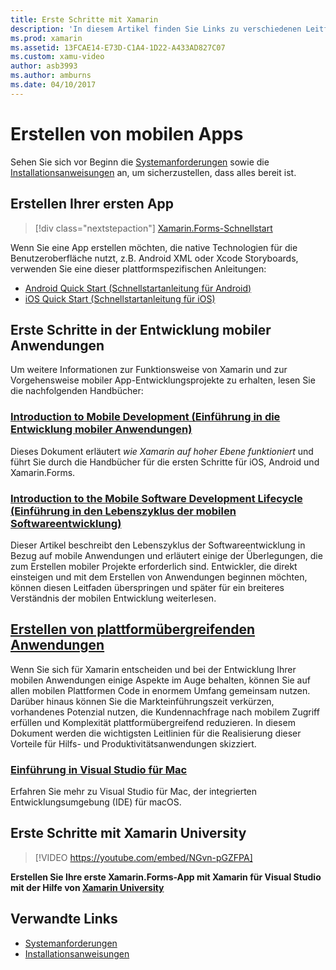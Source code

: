```yaml
---
title: Erste Schritte mit Xamarin
description: 'In diesem Artikel finden Sie Links zu verschiedenen Leitfäden, in denen beschrieben wird, wie Sie in die Xamarin-Entwicklung einsteigen. In den verlinkten Inhalten erfahren Sie, wie Sie Ihre erste App erstellen, außerdem erhalten Sie eine allgemeine Einführung in die mobile Entwicklung und Informationen zur Weiterbildung mit Xamarin University.'
ms.prod: xamarin
ms.assetid: 13FCAE14-E73D-C1A4-1D22-A433AD827C07
ms.custom: xamu-video
author: asb3993
ms.author: amburns
ms.date: 04/10/2017
---
```


# <a name="building-mobile-apps"></a>Erstellen von mobilen Apps

Sehen Sie sich vor Beginn die [Systemanforderungen](requirements.md) sowie die [Installationsanweisungen](~/get-started/installation/index.md) an, um sicherzustellen, dass alles bereit ist.

## <a name="build-your-first-app"></a>Erstellen Ihrer ersten App

> [!div class="nextstepaction"]
> [Xamarin.Forms-Schnellstart](~/get-started/quickstarts/single-page.md)

Wenn Sie eine App erstellen möchten, die native Technologien für die Benutzeroberfläche nutzt, z.B. Android XML oder Xcode Storyboards, verwenden Sie eine dieser plattformspezifischen Anleitungen:

- [Android Quick Start (Schnellstartanleitung für Android)](~/android/get-started/hello-android/hello-android-quickstart.md)
- [iOS Quick Start (Schnellstartanleitung für iOS)](~/ios/get-started/hello-ios/hello-ios-quickstart.md)

## <a name="getting-started-with-mobile-development"></a>Erste Schritte in der Entwicklung mobiler Anwendungen

Um weitere Informationen zur Funktionsweise von Xamarin und zur Vorgehensweise mobiler App-Entwicklungsprojekte zu erhalten, lesen Sie die nachfolgenden Handbücher:

### <a name="introduction-to-mobile-developmentcross-platformget-startedintroduction-to-mobile-developmentmd"></a>[Introduction to Mobile Development (Einführung in die Entwicklung mobiler Anwendungen)](~/cross-platform/get-started/introduction-to-mobile-development.md)

Dieses Dokument erläutert *wie Xamarin auf hoher Ebene funktioniert* und führt Sie durch die Handbücher für die ersten Schritte für iOS, Android und Xamarin.Forms.

### <a name="introduction-to-the-mobile-software-development-lifecyclecross-platformget-startedintroduction-to-mobile-sdlcmd"></a>[Introduction to the Mobile Software Development Lifecycle (Einführung in den Lebenszyklus der mobilen Softwareentwicklung)](~/cross-platform/get-started/introduction-to-mobile-sdlc.md)

Dieser Artikel beschreibt den Lebenszyklus der Softwareentwicklung in Bezug auf mobile Anwendungen und erläutert einige der Überlegungen, die zum Erstellen mobiler Projekte erforderlich sind. Entwickler, die direkt einsteigen und mit dem Erstellen von Anwendungen beginnen möchten, können diesen Leitfaden überspringen und später für ein breiteres Verständnis der mobilen Entwicklung weiterlesen.

## <a name="building-cross-platform-applicationscross-platformapp-fundamentalsbuilding-cross-platform-applicationsindexmd"></a>[Erstellen von plattformübergreifenden Anwendungen](~/cross-platform/app-fundamentals/building-cross-platform-applications/index.md)

Wenn Sie sich für Xamarin entscheiden und bei der Entwicklung Ihrer mobilen Anwendungen einige Aspekte im Auge behalten, können Sie auf allen mobilen Plattformen Code in enormem Umfang gemeinsam nutzen. Darüber hinaus können Sie die Markteinführungszeit verkürzen, vorhandenes Potenzial nutzen, die Kundennachfrage nach mobilem Zugriff erfüllen und Komplexität plattformübergreifend reduzieren.&nbsp;In diesem Dokument werden die wichtigsten Leitlinien für die Realisierung dieser Vorteile für Hilfs- und Produktivitätsanwendungen skizziert.

### <a name="introducing-visual-studio-for-machttpsdocsmicrosoftcomvisualstudiomac"></a>[Einführung in Visual Studio für Mac](https://docs.microsoft.com/visualstudio/mac/)

Erfahren Sie mehr zu Visual Studio für Mac, der integrierten Entwicklungsumgebung (IDE) für macOS.

## <a name="get-started-with-xamarin-university"></a>Erste Schritte mit Xamarin University

> [!VIDEO https://youtube.com/embed/NGvn-pGZFPA]

**Erstellen Sie Ihre erste Xamarin.Forms-App mit Xamarin für Visual Studio mit der Hilfe von [Xamarin University](https://university.xamarin.com)**

## <a name="related-links"></a>Verwandte Links

- [Systemanforderungen](requirements.md)
- [Installationsanweisungen](~/get-started/installation/index.md)
